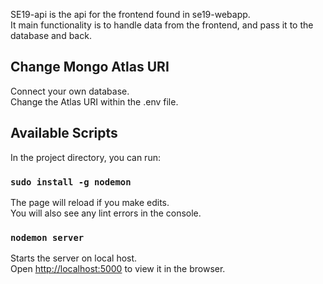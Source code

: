 SE19-api is the api for the frontend found in se19-webapp.<br>
It main functionality is to handle data from the frontend, and pass it to the database and back.<br>

## Change Mongo Atlas URI

Connect your own database.<br>
Change the Atlas URI within the .env file.

## Available Scripts

In the project directory, you can run:

### `sudo install -g nodemon`

The page will reload if you make edits.<br />
You will also see any lint errors in the console.

### `nodemon server`

Starts the server on local host.<br />
Open [http://localhost:5000](http://localhost:5000) to view it in the browser.
